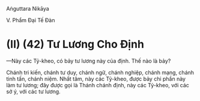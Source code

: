 Aṅguttara Nikāya

V. Phẩm Ðại Tế Ðàn

# (II) (42) Tư Lương Cho Ðịnh

—Này các Tỷ-kheo, có bảy tư lương này của định. Thế nào là bảy?

Chánh tri kiến, chánh tư duy, chánh ngữ, chánh nghiệp, chánh mạng, chánh tinh tấn, chánh niệm. Nhất tâm, này các Tỷ-kheo, được bảy chi phần này làm tư lương; đây được gọi là Thánh chánh định, này các Tỷ-kheo, với các sở ý, với các tư lương.


